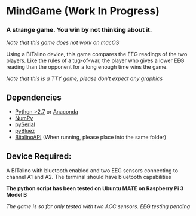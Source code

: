 # MindGame (Work In Progress)
### A strange game. You win by not thinking about it.
*Note that this game does not work on macOS*

Using a BITalino device, this game compares the EEG readings of the two players. Like the rules of a tug-of-war, the player who gives a lower EEG reading than the opponent for a long enough time wins the game.


*Note that this is a TTY game, please don't expect any graphics*


## Dependencies
* [Python >2.7](https://www.python.org/downloads/) or [Anaconda](https://www.continuum.io/downloads)
* [NumPy](https://pypi.python.org/pypi/numpy)
* [pySerial](https://pypi.python.org/pypi/pyserial)
* [pyBluez](https://pypi.python.org/pypi/PyBluez/)
* [BitalinoAPI](https://github.com/BITalinoWorld/revolution-python-api) (When running, please place into the same folder)

## Device Required:

A BITalino with bluetooth enabled and two EEG sensors connecting to channel A1 and A2. The terminal should have bluetooth capabilities


**The python script has been tested on Ubuntu MATE on Raspberry Pi 3 Model B**


*The game is so far only tested with two ACC sensors. EEG testing pending*
